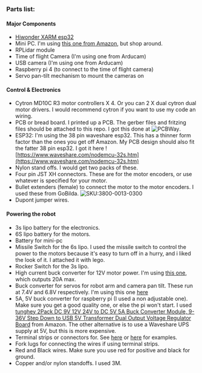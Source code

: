 ### Parts list:

#### __Major Components__
* [Hiwonder XARM esp32](https://www.hiwonder.com/products/xarm-esp32)
* Mini PC. I'm using [this one from Amazon](https://www.amazon.com.au/dp/B0CGZX9M96), but shop around.
* RPLidar module
* Time of flight Camera (I'm using one from Arducam)
* USB camera (I'm using one from Arducam)
* Raspberry pi 4 (to connect to the time of flight camera)
* Servo pan-tilt mechanism to mount the cameras on

#### __Control & Electronics__
* Cytron MD10C R3 motor controllers X 4. Or you can 2 X dual cytron dual motor drivers. I would recommend cytron if you want to use my code an wiring.
* PCB or bread board. I printed up a PCB. The gerber files and fritzing files should be attached to this repo. I got this done at ![PCBWay](https://www.pcbway.com/).
* ESP32: I'm using the 38 pin waveshare esp32. This has a thinner form factor than the ones you get off Amazon. My PCB design should also fit the fatter 38 pin esp32. I got it here ![https://www.waveshare.com/nodemcu-32s.htm](https://www.waveshare.com/nodemcu-32s.htm)
* Nylon stand offs. I would get two packs of these.
* Four pin JST XH connectors. These are for the motor encoders, or use whatever is specified for your motor. 
* Bullet extenders (female) to connect the motor to the motor encoders. I used these from GoBilda. ![SKU:3800-0013-0300](https://www.gobilda.com/3-5mm-bullet-lead-mh-fc-300mm-length/)
* Dupont jumper wires. 

#### __Powering the robot__
* 3s lipo battery for the electronics.
* 6S lipo battery for the motors.
* Battery for mini-pc
* Missile Switch for the 6s lipo. I used the missile switch to control the power to the motors because it's easy to turn off in a hurry, and i liked the look of it. I attached it with lego.
* Rocker Switch for the 3s lipo.
* High current buck converter for 12V motor power. I'm using [this one](https://www.amazon.com.au/dp/B0BRWD2VRT), which outputs 20A max. 
* Buck converter for servos for robot arm and camera pan tilt. These run at 7.4V and 6.8V respectively. I'm using this one [here](https://www.amazon.com.au/gp/product/B08RBXCJCF/)
* 5A, 5V buck converter for raspberry pi (I used a non adjustable one). Make sure you get a good quality one, or else the pi won't start. I used [tunghey 2Pack DC 9V 12V 24V to DC 5V 5A Buck Converter Module, 9-36V Step Down to USB 5V Transformer Dual Output Voltage Regulator Board](https://www.amazon.com.au/gp/product/B0D5V5YDC3/) from Amazon. The other alternative is to use a Waveshare UPS supply at 5V, but this is more expensive. 
* Terminal strips or connectors for. See [here](https://www.amazon.com.au/dp/B0B75J8768) or [here](https://www.amazon.com.au/dp/B0DFM5FNYN) for examples.
* Fork lugs for connecting the wires if using terminal strips.
* Red and Black wires. Make sure you use red for positive and black for ground.
* Copper and/or nylon standoffs. I used 3M.











